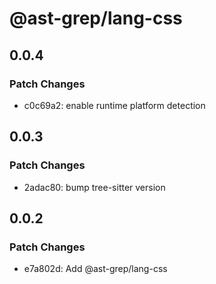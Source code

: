 # @ast-grep/lang-css

## 0.0.4

### Patch Changes

- c0c69a2: enable runtime platform detection

## 0.0.3

### Patch Changes

- 2adac80: bump tree-sitter version

## 0.0.2

### Patch Changes

- e7a802d: Add @ast-grep/lang-css
